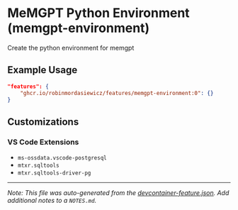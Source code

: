 
# MeMGPT Python Environment (memgpt-environment)

Create the python environment for memgpt

## Example Usage

```json
"features": {
    "ghcr.io/robinmordasiewicz/features/memgpt-environment:0": {}
}
```



## Customizations

### VS Code Extensions

- `ms-ossdata.vscode-postgresql`
- `mtxr.sqltools`
- `mtxr.sqltools-driver-pg`



---

_Note: This file was auto-generated from the [devcontainer-feature.json](https://github.com/robinmordasiewicz/features/blob/main/src/memgpt-environment/devcontainer-feature.json).  Add additional notes to a `NOTES.md`._
